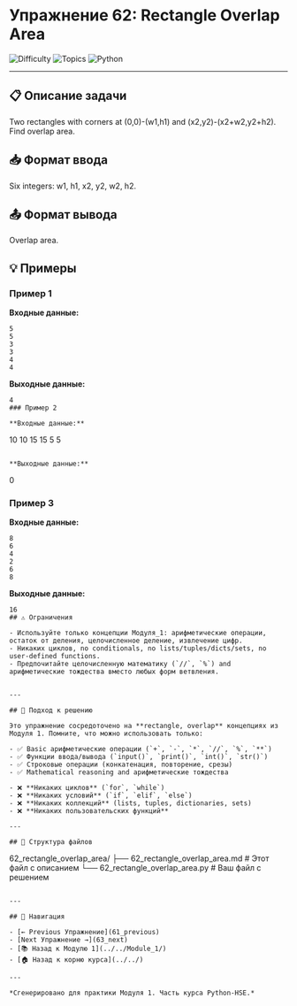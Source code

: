 # Упражнение 62: Rectangle Overlap Area

![Difficulty](https://img.shields.io/badge/Difficulty-Module%201-green)
![Topics](https://img.shields.io/badge/Topics-rectangle%2C%20overlap-blue)
![Python](https://img.shields.io/badge/Python-Module%201%20Concepts-yellow)

---

## 📋 Описание задачи

Two rectangles with corners at (0,0)-(w1,h1) and (x2,y2)-(x2+w2,y2+h2). Find overlap area.
## 📥 Формат ввода

Six integers: w1, h1, x2, y2, w2, h2.
## 📤 Формат вывода

Overlap area.
## 💡 Примеры

### Пример 1

**Входные данные:**
```
5
5
3
3
4
4
```

**Выходные данные:**
```
4
### Пример 2

**Входные данные:**
```
10
10
15
15
5
5
```

**Выходные данные:**
```
0
### Пример 3

**Входные данные:**
```
8
6
4
2
6
8
```

**Выходные данные:**
```
16
## ⚠️ Ограничения

- Используйте только концепции Модуля_1: арифметические операции, остаток от деления, целочисленное деление, извлечение цифр.
- Никаких циклов, no conditionals, no lists/tuples/dicts/sets, no user-defined functions.
- Предпочитайте целочисленную математику (`//`, `%`) and арифметические тождества вместо любых форм ветвления.


---

## 🎯 Подход к решению

Это упражнение сосредоточено на **rectangle, overlap** концепциях из Модуля 1. Помните, что можно использовать только:

- ✅ Basic арифметические операции (`+`, `-`, `*`, `//`, `%`, `**`)
- ✅ Функции ввода/вывода (`input()`, `print()`, `int()`, `str()`)
- ✅ Строковые операции (конкатенация, повторение, срезы)
- ✅ Mathematical reasoning and арифметические тождества

- ❌ **Никаких циклов** (`for`, `while`)
- ❌ **Никаких условий** (`if`, `elif`, `else`)
- ❌ **Никаких коллекций** (lists, tuples, dictionaries, sets)
- ❌ **Никаких пользовательских функций**

---

## 📁 Структура файлов
```
62_rectangle_overlap_area/
├── 62_rectangle_overlap_area.md     # Этот файл с описанием
└── 62_rectangle_overlap_area.py     # Ваш файл с решением
```

---

## 🔗 Навигация

- [← Previous Упражнение](61_previous) 
- [Next Упражнение →](63_next)
- [📚 Назад к Модулю 1](../../Module_1/)
- [🏠 Назад к корню курса](../../)

---

*Сгенерировано для практики Модуля 1. Часть курса Python-HSE.*
